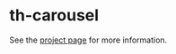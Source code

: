 th-carousel
================

See the [project page](http://thelmanews.github.io/thelma-component-demo/) for more information.
